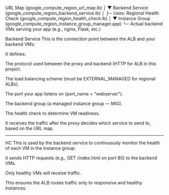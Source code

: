 URL Map (google_compute_region_url_map.lb)
  │
  ▼
Backend Service (google_compute_region_backend_service.lb)
  │
  ├─ Uses: Regional Health Check (google_compute_region_health_check.lb)
  │
  ▼
Instance Group (google_compute_region_instance_group_manager.app)
  └─ Actual backend VMs serving your app (e.g., nginx, Flask, etc.)

Backend Service
This is the connection point between the ALB and your backend VMs:

It defines:

The protocol used between the proxy and backend (HTTP for ALB in this project.

The load balancing scheme (must be EXTERNAL_MANAGED for regional ALBs).

The port your app listens on (port_name = "webserver").

The backend group (a managed instance group — MIG).

The health check to determine VM readiness.

It receives the traffic after the proxy decides which service to send to, based on the URL map.





------------

HC
This is used by the backend service to continuously monitor the health of each VM in the instance group:

It sends HTTP requests (e.g., GET /index.html on port 80) to the backend VMs.

Only healthy VMs will receive traffic.

This ensures the ALB routes traffic only to responsive and healthy instances.